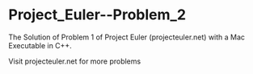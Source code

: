 Project_Euler--Problem_2
========================

The Solution of Problem 1 of Project Euler (projecteuler.net) with a Mac Executable in C++.

Visit projecteuler.net for more problems
